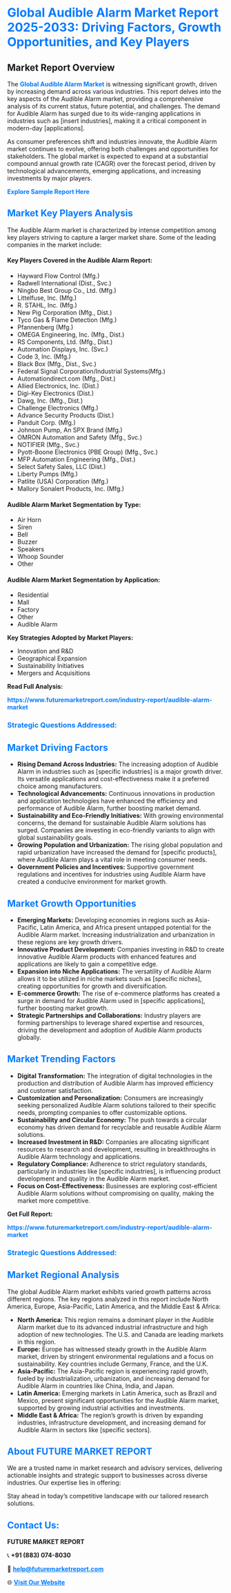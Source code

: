 <h1 style="color: #007BFF;">Global Audible Alarm Market Report 2025-2033: Driving Factors, Growth Opportunities, and Key Players</h1>

<section id="overview">
<h2>Market Report Overview</h2>
<p>The <a href="https://www.futuremarketreport.com/industry-report/audible-alarm-market" style="color: #007BFF; text-decoration: none;"><strong>Global Audible Alarm Market</strong></a> is witnessing significant growth, driven by increasing demand across various industries. This report delves into the key aspects of the Audible Alarm market, providing a comprehensive analysis of its current status, future potential, and challenges. The demand for Audible Alarm has surged due to its wide-ranging applications in industries such as [insert industries], making it a critical component in modern-day [applications].</p>
<p>As consumer preferences shift and industries innovate, the Audible Alarm market continues to evolve, offering both challenges and opportunities for stakeholders. The global market is expected to expand at a substantial compound annual growth rate (CAGR) over the forecast period, driven by technological advancements, emerging applications, and increasing investments by major players.</p>
</section>

<section id="overview">
<p><a href="https://www.futuremarketreport.com/request-sample/reportId=128087" style="color: #007BFF; text-decoration: none;"><strong>Explore Sample Report Here</strong></a></p>
</section>

<section id="key-players">
<h2 style="color: #007BFF;">Market Key Players Analysis</h2>
<p>The Audible Alarm market is characterized by intense competition among key players striving to capture a larger market share. Some of the leading companies in the market include:</p>
<h4>Key Players Covered in the Audible Alarm Report:</h4>
<ul><li>Hayward Flow Control (Mfg.)</li><li>Radwell International (Dist., Svc.)</li><li>Ningbo Best Group Co., Ltd. (Mfg.)</li><li>Littelfuse, Inc. (Mfg.)</li><li>R. STAHL, Inc. (Mfg.)</li><li>New Pig Corporation (Mfg., Dist.)</li><li>Tyco Gas &amp; Flame Detection (Mfg.)</li><li>Pfannenberg (Mfg.)</li><li>OMEGA Engineering, Inc. (Mfg., Dist.)</li><li>RS Components, Ltd. (Mfg., Dist.)</li><li>Automation Displays, Inc. (Svc.)</li><li>Code 3, Inc. (Mfg.)</li><li>Black Box (Mfg., Dist., Svc.)</li><li>Federal Signal Corporation/Industrial Systems(Mfg.)</li><li>Automationdirect.com (Mfg., Dist.)</li><li>Allied Electronics, Inc. (Dist.)</li><li>Digi-Key Electronics (Dist.)</li><li>Dawg, Inc. (Mfg., Dist.)</li><li>Challenge Electronics (Mfg.)</li><li>Advance Security Products (Dist.)</li><li>Panduit Corp. (Mfg.)</li><li>Johnson Pump, An SPX Brand (Mfg.)</li><li>OMRON Automation and Safety (Mfg., Svc.)</li><li>NOTIFIER (Mfg., Svc.)</li><li>Pyott-Boone Electronics (PBE Group) (Mfg., Svc.)</li><li>MFP Automation Engineering (Mfg., Dist.)</li><li>Select Safety Sales, LLC (Dist.)</li><li>Liberty Pumps (Mfg.)</li><li>Patlite (USA) Corporation (Mfg.)</li><li>Mallory Sonalert Products, Inc. (Mfg.)</li></ul>
<h4>Audible Alarm Market Segmentation by Type:</h4>
<ul><li>Air Horn</li><li>Siren</li><li>Bell</li><li>Buzzer</li><li>Speakers</li><li>Whoop Sounder</li><li>Other</li></ul>

<h4>Audible Alarm Market Segmentation by Application:</h4>
<ul><li>Residential</li><li>Mall</li><li>Factory</li><li>Other</li><li>Audible Alarm</li></ul>
<p><strong>Key Strategies Adopted by Market Players:</strong></p>
<ul>
<li>Innovation and R&D</li>
<li>Geographical Expansion</li>
<li>Sustainability Initiatives</li>
<li>Mergers and Acquisitions</li>
</ul>
</section>

<section>
<p><strong>Read Full Analysis: </strong></p><a href="https://www.futuremarketreport.com/industry-report/audible-alarm-market" style="color: #007BFF; text-decoration: none;"><strong>https://www.futuremarketreport.com/industry-report/audible-alarm-market</strong></a>
<h3 style="color: #007BFF;">Strategic Questions Addressed:</h3>
</section>

<section id="driving-factors">
<h2 style="color: #007BFF;">Market Driving Factors</h2>
<ul>
<li><strong>Rising Demand Across Industries:</strong> The increasing adoption of Audible Alarm in industries such as [specific industries] is a major growth driver. Its versatile applications and cost-effectiveness make it a preferred choice among manufacturers.</li>
<li><strong>Technological Advancements:</strong> Continuous innovations in production and application technologies have enhanced the efficiency and performance of Audible Alarm, further boosting market demand.</li>
<li><strong>Sustainability and Eco-Friendly Initiatives:</strong> With growing environmental concerns, the demand for sustainable Audible Alarm solutions has surged. Companies are investing in eco-friendly variants to align with global sustainability goals.</li>
<li><strong>Growing Population and Urbanization:</strong> The rising global population and rapid urbanization have increased the demand for [specific products], where Audible Alarm plays a vital role in meeting consumer needs.</li>
<li><strong>Government Policies and Incentives:</strong> Supportive government regulations and incentives for industries using Audible Alarm have created a conducive environment for market growth.</li>
</ul>
</section>

<section id="growth-opportunities">
<h2 style="color: #007BFF;">Market Growth Opportunities</h2>
<ul>
<li><strong>Emerging Markets:</strong> Developing economies in regions such as Asia-Pacific, Latin America, and Africa present untapped potential for the Audible Alarm market. Increasing industrialization and urbanization in these regions are key growth drivers.</li>
<li><strong>Innovative Product Development:</strong> Companies investing in R&D to create innovative Audible Alarm products with enhanced features and applications are likely to gain a competitive edge.</li>
<li><strong>Expansion into Niche Applications:</strong> The versatility of Audible Alarm allows it to be utilized in niche markets such as [specific niches], creating opportunities for growth and diversification.</li>
<li><strong>E-commerce Growth:</strong> The rise of e-commerce platforms has created a surge in demand for Audible Alarm used in [specific applications], further boosting market growth.</li>
<li><strong>Strategic Partnerships and Collaborations:</strong> Industry players are forming partnerships to leverage shared expertise and resources, driving the development and adoption of Audible Alarm products globally.</li>
</ul>
</section>

<section id="trending-factors">
<h2 style="color: #007BFF;">Market Trending Factors</h2>
<ul>
<li><strong>Digital Transformation:</strong> The integration of digital technologies in the production and distribution of Audible Alarm has improved efficiency and customer satisfaction.</li>
<li><strong>Customization and Personalization:</strong> Consumers are increasingly seeking personalized Audible Alarm solutions tailored to their specific needs, prompting companies to offer customizable options.</li>
<li><strong>Sustainability and Circular Economy:</strong> The push towards a circular economy has driven demand for recyclable and reusable Audible Alarm solutions.</li>
<li><strong>Increased Investment in R&D:</strong> Companies are allocating significant resources to research and development, resulting in breakthroughs in Audible Alarm technology and applications.</li>
<li><strong>Regulatory Compliance:</strong> Adherence to strict regulatory standards, particularly in industries like [specific industries], is influencing product development and quality in the Audible Alarm market.</li>
<li><strong>Focus on Cost-Effectiveness:</strong> Businesses are exploring cost-efficient Audible Alarm solutions without compromising on quality, making the market more competitive.</li>
</ul>
</section>

<section>
<p><strong>Get Full Report: </strong></p><a href="https://www.futuremarketreport.com/industry-report/audible-alarm-market" style="color: #007BFF; text-decoration: none;"><strong>https://www.futuremarketreport.com/industry-report/audible-alarm-market</strong></a>
<h3 style="color: #007BFF;">Strategic Questions Addressed:</h3>
</section>


<section id="regional-analysis">
<h2 style="color: #007BFF;">Market Regional Analysis</h2>
<p>The global Audible Alarm market exhibits varied growth patterns across different regions. The key regions analyzed in this report include North America, Europe, Asia-Pacific, Latin America, and the Middle East & Africa:</p>
<ul>
<li><strong>North America:</strong> This region remains a dominant player in the Audible Alarm market due to its advanced industrial infrastructure and high adoption of new technologies. The U.S. and Canada are leading markets in this region.</li>
<li><strong>Europe:</strong> Europe has witnessed steady growth in the Audible Alarm market, driven by stringent environmental regulations and a focus on sustainability. Key countries include Germany, France, and the U.K.</li>
<li><strong>Asia-Pacific:</strong> The Asia-Pacific region is experiencing rapid growth, fueled by industrialization, urbanization, and increasing demand for Audible Alarm in countries like China, India, and Japan.</li>
<li><strong>Latin America:</strong> Emerging markets in Latin America, such as Brazil and Mexico, present significant opportunities for the Audible Alarm market, supported by growing industrial activities and investments.</li>
<li><strong>Middle East & Africa:</strong> The region’s growth is driven by expanding industries, infrastructure development, and increasing demand for Audible Alarm in sectors like [specific sectors].</li>
</ul>
</section>

<footer>
<h2 style="color: #007BFF;">About FUTURE MARKET REPORT</h2>
<p>We are a trusted name in market research and advisory services, delivering actionable insights and strategic support to businesses across diverse industries. Our expertise lies in offering:</p>

<p>Stay ahead in today’s competitive landscape with our tailored research solutions.</p>

<h2 style="color: #007BFF;">Contact Us:</h2>
<p><strong>FUTURE MARKET REPORT</strong></p>
<p>📞 <strong>+91 (883) 074-8030</strong></p>
<p>📧 <strong><a href="mailto:help@futuremarketreport.com" style="color: #007BFF;">help@futuremarketreport.com</a></strong></p>
<p>🌐 <strong><a href="https://www.futuremarketreport.com/" style="color: #007BFF;">Visit Our Website</a></strong></p>
</footer>